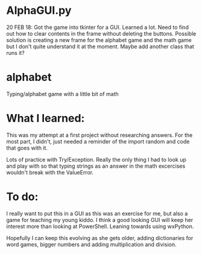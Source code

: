 # AlphaGUI.py

20 FEB 18: Got the game into tkinter for a GUI. Learned a lot. Need to find out how to clear contents in the frame without deleting the buttons. Possible solution is creating a new frame for the alphabet game and the math game but I don't quite understand it at the moment. Maybe add another class that runs it?

# alphabet
Typing/alphabet game with a little bit of math

# What I learned:

This was my attempt at a first project without researching answers. For the most part, I didn't, just needed a reminder of the import random and code that goes with it.

Lots of practice with Try/Exception. Really the only thing I had to look up and play with so that typing strings as an answer in the math excercises wouldn't break with the ValueError.

# To do:

I really want to put this in a GUI as this was an exercise for me, but also a game for teaching my young kiddo. I think a good looking GUI will keep her interest more than looking at PowerShell. Leaning towards using wxPython.

Hopefully I can keep this evolving as she gets older, adding dictionaries for word games, bigger numbers and adding multiplication and division.
